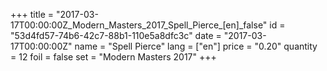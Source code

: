 +++
title = "2017-03-17T00:00:00Z_Modern_Masters_2017_Spell_Pierce_[en]_false"
id = "53d4fd57-74b6-42c7-88b1-110e5a8dfc3c"
date = "2017-03-17T00:00:00Z"
name = "Spell Pierce"
lang = ["en"]
price = "0.20"
quantity = 12
foil = false
set = "Modern Masters 2017"
+++
